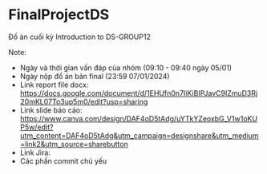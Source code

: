 # FinalProjectDS
Đồ án cuối kỳ Introduction to DS-GROUP12


Note:
- Ngày và thời gian vấn đáp của nhóm (09:10 - 09:40 ngày 05/01)
- Ngày nộp đồ án bản final (23:59 07/01/2024)
- Link report file docx: https://docs.google.com/document/d/1EHUfn0n7IiKiBIPJavC9IZmuD3Rj20mKL07To3up5m0/edit?usp=sharing
- Link slide báo cáo: https://www.canva.com/design/DAF4oD5tAdg/uYTkYZeoxbG_V1w1oKUP5w/edit?utm_content=DAF4oD5tAdg&utm_campaign=designshare&utm_medium=link2&utm_source=sharebutton
- Link Jira:
- Các phần commit chủ yếu
